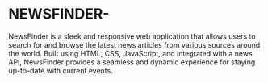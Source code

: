 # NEWSFINDER-
NewsFinder is a sleek and responsive web application that allows users to search for and browse the latest news articles from various sources around the world. Built using HTML, CSS, JavaScript, and integrated with a news API, NewsFinder provides a seamless and dynamic experience for staying up-to-date with current events.
